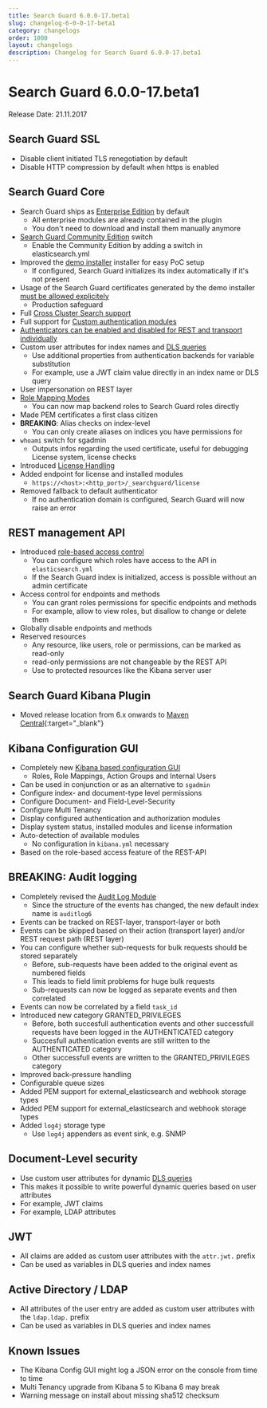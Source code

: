 ```yaml
---
title: Search Guard 6.0.0-17.beta1
slug: changelog-6-0-0-17-beta1
category: changelogs
order: 1000
layout: changelogs
description: Changelog for Search Guard 6.0.0-17.beta1 
---
```

<!---
Copryight 2017 floragunn GmbH
-->

# Search Guard 6.0.0-17.beta1

Release Date: 21.11.2017

## Search Guard SSL

* Disable client initiated TLS renegotiation by default
* Disable HTTP compression by default when https is enabled

## Search Guard Core

* Search Guard ships as [Enterprise Edition](../_docs/license_enterprise.md) by default
  * All enterprise modules are already contained in the plugin
  * You don't need to download and install them manually anymore
* [Search Guard Community Edition](../_docs/license_community.md) switch
  * Enable the Community Edition by adding a switch in elasticsearch.yml     
* Improved the [demo installer](../_docs/quickstart.md) installer for easy PoC setup
  * If configured, Search Guard initializes its index automatically if it's not present
* Usage of the Search Guard certificates generated by the demo installer [must be allowed explicitely](../_docs/demo_installer_artefacts.md)
  * Production safeguard
* Full [Cross Cluster Search support](../_docs/crossclustersearch.md)
* Full support for [Custom authentication modules](../_docs/custom_auth.md)
* [Authenticators can be enabled and disabled for REST and transport individually](../_docs/configuration_auth.md)
* Custom user attributes for index names and [DLS queries](../_docs/dlsfls.md)
  * Use additional properties from authentication backends for variable substitution
  * For example, use a JWT claim value directly in an index name or DLS query
* User impersonation on REST layer  
* [Role Mapping Modes](../_docs/configuration_roles_mapping_modes.md)
  * You can now map backend roles to Search Guard roles directly 
* Made PEM certificates a first class citizen
* **BREAKING**: Alias checks on index-level
  * You can only create aliases on indices you have permissions for  
* `whoami` switch for sgadmin
  * Outputs infos regarding the used certificate, useful for debugging
License system, license checks
* Introduced [License Handling](../_docs/license_enterprise.md)
* Added endpoint for license and installed modules
  * `https://<host>:<http_port>/_searchguard/license`
* Removed fallback to default authenticator
  * If no authentication domain is configured, Search Guard will now raise an error

## REST management API

* Introduced [role-based access control](../_docs/managementapi.md)
  * You can configure which roles have access to the API in `elasticsearch.yml` 
  * If the Search Guard index is initialized, access is possible without an admin certificate
* Access control for endpoints and methods
  * You can grant roles permissions for specific endpoints and methods
  * For example, allow to view roles, but disallow to change or delete them
* Globally disable endpoints and methods
* Reserved resources
  * Any resource, like users, role or permissions, can be marked as read-only
  * read-only permissions are not changeable by the REST API
  * Use to protected resources like the Kibana server user  

## Search Guard Kibana Plugin

* Moved release location from 6.x onwards to [Maven Central](https://search.maven.org/#search%7Cga%7C1%7Ca%3A%22search-guard-kibana-plugin%22){:target="_blank"}
 

## Kibana Configuration GUI

* Completely new [Kibana based configuration GUI](../_docs/kibana_config_gui.md)
  * Roles, Role Mappings, Action Groups and Internal Users
* Can be used in conjunction or as an alternative to `sgadmin`
* Configure index- and document-type level permissions
* Configure Document- and Field-Level-Security
* Configure Multi Tenancy
* Display configured authentication and authorization modules
* Display system status, installed modules and license information
* Auto-detection of available modules
  * No configuration in `kibana.yml` necessary  
* Based on the role-based access feature of the REST-API

## BREAKING: Audit logging

* Completely revised the [Audit Log Module](../_docs/auditlogging.md)
  * Since the structure of the events has changed, the new default index name is `auditlog6`
* Events can be tracked on REST-layer, transport-layer or both
* Events can be skipped based on their action (transport layer) and/or REST request path (REST layer)
* You can configure whether sub-requests for bulk requests should be stored separately
  * Before, sub-requests have been added to the original event as numbered fields
  * This leads to field limit problems for huge bulk requests 
  * Sub-requests can now be logged as separate events and then correlated
* Events can now be correlated by a field `task_id`
* Introduced new category GRANTED_PRIVILEGES
  * Before, both succesfull authentication events and other successfull requests have been logged in the AUTHENTICATED category
  * Succesfull authentication events are still written to the AUTHENTICATED category
  * Other successfull events are written to the GRANTED_PRIVILEGES category
* Improved back-pressure handling 
* Configurable queue sizes
* Added PEM support for external_elasticsearch and webhook storage types
* Added PEM support for external_elasticsearch and webhook storage types
* Added `log4j` storage type
  * Use `log4j` appenders as event sink, e.g. SNMP 

## Document-Level security

* Use custom user attributes for dynamic [DLS queries](../_docs/dlsfls.md)
 * This makes it possible to write powerful dynamic queries based on user attributes 
 * For example, JWT claims
 * For example, LDAP attributes

## JWT

* All claims are added as custom user attributes with the `attr.jwt.` prefix
* Can be used as variables in DLS queries and index names

## Active Directory / LDAP

* All attributes of the user entry are added as custom user attributes with the `ldap.ldap.` prefix
* Can be used as variables in DLS queries and index names

## Known Issues

* The Kibana Config GUI might log a JSON error on the console from time to time
* Multi Tenancy upgrade from Kibana 5 to Kibana 6 may break
* Warning message on install about missing sha512 checksum